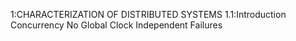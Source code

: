 1:CHARACTERIZATION OF DISTRIBUTED SYSTEMS
1.1:Introduction
  Concurrency
  No Global Clock
  Independent Failures
  
  
